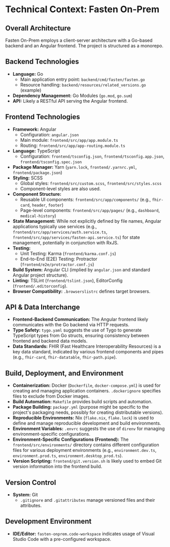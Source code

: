 # Technical Context: Fasten On-Prem

## Overall Architecture

Fasten On-Prem employs a client-server architecture with a Go-based backend and an Angular frontend. The project is structured as a monorepo.

## Backend Technologies

*   **Language:** Go
    *   Main application entry point: `backend/cmd/fasten/fasten.go`
    *   Resource handling: `backend/resources/related_versions.go` (example)
*   **Dependency Management:** Go Modules (`go.mod`, `go.sum`)
*   **API:** Likely a RESTful API serving the Angular frontend.

## Frontend Technologies

*   **Framework:** Angular
    *   Configuration: `angular.json`
    *   Main module: `frontend/src/app/app.module.ts`
    *   Routing: `frontend/src/app/app-routing.module.ts`
*   **Language:** TypeScript
    *   Configuration: `frontend/tsconfig.json`, `frontend/tsconfig.app.json`, `frontend/tsconfig.spec.json`
*   **Package Manager:** Yarn (`yarn.lock`, `frontend/.yarnrc.yml`, `frontend/package.json`)
*   **Styling:** SCSS
    *   Global styles: `frontend/src/custom.scss`, `frontend/src/styles.scss`
    *   Component-level styles are also used.
*   **Component Structure:**
    *   Reusable UI components: `frontend/src/app/components/` (e.g., `fhir-card`, `header`, `footer`)
    *   Page-level components: `frontend/src/app/pages/` (e.g., `dashboard`, `medical-history`)
*   **State Management:** While not explicitly defined by file names, Angular applications typically use services (e.g., `frontend/src/app/services/auth.service.ts`, `frontend/src/app/services/fasten-api.service.ts`) for state management, potentially in conjunction with RxJS.
*   **Testing:**
    *   Unit Testing: Karma (`frontend/karma.conf.js`)
    *   End-to-End (E2E) Testing: Protractor (`frontend/e2e/protractor.conf.js`)
*   **Build System:** Angular CLI (implied by `angular.json` and standard Angular project structure).
*   **Linting:** TSLint (`frontend/tslint.json`), EditorConfig (`frontend/.editorconfig`).
*   **Browser Compatibility:** `.browserslistrc` defines target browsers.

## API & Data Interchange

*   **Frontend-Backend Communication:** The Angular frontend likely communicates with the Go backend via HTTP requests.
*   **Type Safety:** `tygo.yaml` suggests the use of Tygo to generate TypeScript types from Go structs, ensuring consistency between frontend and backend data models.
*   **Data Standards:** FHIR (Fast Healthcare Interoperability Resources) is a key data standard, indicated by various frontend components and pipes (e.g., `fhir-card`, `fhir-datatable`, `fhir-path.pipe`).

## Build, Deployment, and Environment

*   **Containerization:** Docker (`Dockerfile`, `docker-compose.yml`) is used for creating and managing application containers. `.dockerignore` specifies files to exclude from Docker images.
*   **Build Automation:** `Makefile` provides build scripts and automation.
*   **Package Building:** `packagr.yml` (purpose might be specific to the project's packaging needs, possibly for creating distributable versions).
*   **Reproducible Environments:** Nix (`flake.nix`, `flake.lock`) is used to define and manage reproducible development and build environments.
*   **Environment Variables:** `.envrc` suggests the use of `direnv` for managing environment-specific configurations.
*   **Environment-Specific Configurations (Frontend):** The `frontend/src/environments/` directory contains different configuration files for various deployment environments (e.g., `environment.dev.ts`, `environment.prod.ts`, `environment.desktop_prod.ts`).
*   **Version Scripting:** `frontend/git.version.sh` is likely used to embed Git version information into the frontend build.

## Version Control

*   **System:** Git
    *   `.gitignore` and `.gitattributes` manage versioned files and their attributes.

## Development Environment

*   **IDE/Editor:** `fasten-onprem.code-workspace` indicates usage of Visual Studio Code with a pre-configured workspace.
